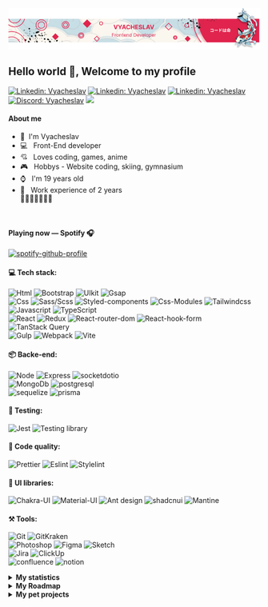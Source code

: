 




<!-- <p><em>Associate Technical Lead at <a href="https://www.oneorigin.us/">OneOrigin
</a><img src="https://i.gifer.com/3BBF.gif" width="30">
</em></p> -->
<div align="center"> <img src="https://github.com/Meow-Double/Meow-Double/blob/main/baners/baner-v3.png"/>
</div>
 <h2 >Hello world 👋, Welcome to my profile </h2> 
<!-- <div align="center"><i>I'm a Front-End developer</i></div> -->

<!-- <img align="right" src="./assets/duck.gif" width="230"> -->
<!-- <img src="./assets/EyesCoding.gif" align="left" width="460" height="280"> -->
<!-- <p>Technology:</p> -->
<!-- <span> -->
[![Linkedin: Vyacheslav](https://img.shields.io/badge/-Linkedin-E0244D?style=social-square&logo=Linkedin&logoColor=white&link=https://www.linkedin.com/in/Linkedin-pugachev-7843292b1/)](https://www.linkedin.com/in/vyacheslav-pugachev-7843292b1/) [![Linkedin: Vyacheslav](https://img.shields.io/badge/-Telegram-E0244D?style=social-square&logo=Telegram&logoColor=white&link=https://t.me/Meow_Double)](https://t.me/Meow_Double) [![Linkedin: Vyacheslav](https://img.shields.io/badge/-Vkontakte-E0244D?style=social-square&logo=Vk&logoColor=white&link=https://vk.com/id492851216)](https://vk.com/id492851216) [![Discord: Vyacheslav](https://img.shields.io/badge/-Discord-E0244D?style=social-square&logo=discord&logoColor=white&link=https://discordapp.com/users/461120123147780116)](https://vk.com/id492851216) <a href="https://www.github.com/Meow-Double" target="_blank" rel="noreferrer"><img src="https://img.shields.io/github/followers/Meow-Double?logo=github&style=social-squaree&color=E0244D&labelColor=E0244D" /></a>



 
<!-- <h4> ${\color{#ffffff} \textbf{ About me}}$ </h4> -->



<div >
<!--   <img align="right" width="40%" src="https://media2.giphy.com/media/v1.Y2lkPTc5MGI3NjExaDZ4aDl6d2M3MHRneGhkZ3ltamRzMWJxYzJpdWdvaHA2YXd2cWoxaCZlcD12MV9pbnRlcm5hbF9naWZfYnlfaWQmY3Q9Zw/gY8Bs8qvD1EukQBj5V/giphy.gif" /> -->
<span align="left">
  <div>

 #### About me


- 👦 &nbsp;I'm Vyacheslav
- 💻 &nbsp; Front-End developer
- 💘 &nbsp; Loves coding, games, anime
- 🎮 &nbsp; Hobbys - Website coding, skiing, gymnasium 
- ⌚ &nbsp; I'm 19 years old 
- 🏢 &nbsp; Work experience of 2 years \
🦆🦆🦆🦆🦆🦆🦆

</div>

<br />


 #### Playing now — Spotify 🎧
 
<p> 
 
 [![spotify-github-profile](https://spotify-github-profile.kittinanx.com/api/view?uid=31zsfjazugx4nipzslbutk72oqwa&cover_image=true&theme=novatorem&show_offline=true&background_color=121212&interchange=false&bar_color=e0244d&bar_color_cover=false)](https://spotify-github-profile.kittinanx.com/api/view?uid=31zsfjazugx4nipzslbutk72oqwa&redirect=true)
</p>
</span>





<!-- <span align="left">
 
[![Discord Presence](https://lanyard.kyrie25.me/api/461120123147780116)](https://discord.com/users/461120123147780116)
</span> -->
 


</div>


<!-- <h4> ${\color{#ffffff} \textbf{ Language skills}}$ </h4>

English: A2 \
Russian: С1 \
Belarusian: B1 \
Japanese: N5 

-->
<!-- <img src="https://i.gifer.com/3BBF.gif" width="60"> -->

<!-- [![GitHub followers](https://img.shields.io/github/followers/Meow-double?label=Follow&style=social)](https://github.com/Meow-Double) -->
<!-- [![website](https://img.shields.io/badge/Website-46a2f1.svg?&style=flat-square&logo=Google-Chrome&logoColor=white&link=https://anmolsingh.me/)](https://anmolsingh.me/) -->
<!-- ![](https://visitor-badge.glitch.me/badge?page_id=anmol098.anmol098) -->
<!-- ![Waka Readme](https://github.com/anmol098/anmol098/workflows/Waka%20Readme/badge.svg) -->
<!-- <span><img src="https://i.gifer.com/3BBF.gif" width="30"></span> -->








<h4>💻 Tech stack:</h4>

![Html](https://img.shields.io/badge/HTML5-E0244D?style=for-the-badge&logo=html5&logoColor=white) ![Bootstrap](https://img.shields.io/badge/Bootstrap-E0244D?style=for-the-badge&logo=bootstrap&logoColor=white) ![UIkit](https://img.shields.io/badge/UIkit-E0244D?style=for-the-badge&logo=UIkit&logoColor=white) ![Gsap](https://img.shields.io/badge/Gsap-E0244D?style=for-the-badge&logo=greensock&logoColor=white) \
![Css](https://img.shields.io/badge/CSS3-E0244D?style=for-the-badge&logo=css3&logoColor=white) ![Sass/Scss](https://img.shields.io/badge/Sass/Scss-E0244D?style=for-the-badge&logo=sass&logoColor=white) ![Styled-components](https://img.shields.io/badge/Styled--components-E0244D?style=for-the-badge&logo=styled-components&logoColor=white) ![Css-Modules](https://img.shields.io/badge/Css--Modules-E0244D?style=for-the-badge&logo=css-modules&logoColor=white) ![Tailwindcss](https://img.shields.io/badge/Tailwindcss-E0244D?style=for-the-badge&logo=Tailwindcss&logoColor=white) \
![Javascript](https://img.shields.io/badge/JavaScript-E0244D?style=for-the-badge&logo=javascript&logoColor=white) ![TypeScript](https://img.shields.io/badge/TypeScript-E0244D?style=for-the-badge&logo=typescript&logoColor=white) \
![React](https://img.shields.io/badge/React-E0244D?style=for-the-badge&logo=react&logoColor=white) ![Redux](https://img.shields.io/badge/Redux-E0244D?style=for-the-badge&logo=redux&logoColor=white) ![React-router-dom](https://img.shields.io/badge/React--router--dom-E0244D?style=for-the-badge&logo=react-router&logoColor=white) ![React-hook-form](https://img.shields.io/badge/React--hook--form-E0244D?style=for-the-badge&logo=react-hook-form&logoColor=white) ![TanStack Query](https://img.shields.io/badge/TanStack_Query-E0244D?style=for-the-badge&logo=React-query&logoColor=white) \
![Gulp](https://img.shields.io/badge/Gulp-E0244D?style=for-the-badge&logo=gulp&logoColor=white) ![Webpack](https://img.shields.io/badge/Webpack-E0244D?style=for-the-badge&logo=webpack&logoColor=white) ![Vite](https://img.shields.io/badge/Vite-E0244D?style=for-the-badge&logo=Vite&logoColor=white)



<h4>📦 Backe-end:</h4>

![Node](https://img.shields.io/badge/Node.Js-E0244D?style=for-the-badge&logo=node.js&logoColor=white) ![Express](https://img.shields.io/badge/Express-E0244D?style=for-the-badge&logo=Express&logoColor=white) ![socketdotio](https://img.shields.io/badge/Socket.io-E0244D?style=for-the-badge&logo=socketdotio&logoColor=white) \
![MongoDb](https://img.shields.io/badge/MongoDb-E0244D?style=for-the-badge&logo=MongoDb&logoColor=white) ![postgresql](https://img.shields.io/badge/PostgreSQL-E0244D?style=for-the-badge&logo=Postgresql&logoColor=white) \
![sequelize](https://img.shields.io/badge/Sequelize-E0244D?style=for-the-badge&logo=sequelize&logoColor=white) ![prisma](https://img.shields.io/badge/Prisma-E0244D?style=for-the-badge&logo=prisma&logoColor=white) 

<h4>🔧 Testing:</h4>

![Jest](https://img.shields.io/badge/Jest-E0244D?style=for-the-badge&logo=Jest&logoColor=white) ![Testing library](https://img.shields.io/badge/Testing_Library-E0244D?style=for-the-badge&logo=TestingLibrary&logoColor=white) 

<h4>📃 Code quality:</h4>

![Prettier](https://img.shields.io/badge/Prettier-E0244D?style=for-the-badge&logo=Prettier&logoColor=white) ![Eslint](https://img.shields.io/badge/Eslint-E0244D?style=for-the-badge&logo=Eslint&logoColor=white) ![Stylelint](https://img.shields.io/badge/Stylelint-E0244D?style=for-the-badge&logo=Stylelint&logoColor=white)

<h4>🎨 UI libraries:</h4>

![Chakra-UI](https://img.shields.io/badge/Chakra--UI-E0244D?style=for-the-badge&logo=chakra-ui&logoColor=white) ![Material-UI](https://img.shields.io/badge/Material--UI-E0244D?style=for-the-badge&logo=mui&logoColor=white) ![Ant design](https://img.shields.io/badge/Ant_Design-E0244D?style=for-the-badge&logo=ant-design&logoColor=white) ![shadcnui](https://img.shields.io/badge/Shadcn--UI-E0244D?style=for-the-badge&logo=shadcnui&logoColor=white) ![Mantine](https://img.shields.io/badge/Mantine--UI-E0244D?style=for-the-badge&logo=mantine&logoColor=white)

<h4>⚒️ Tools:</h4>

![Git](https://img.shields.io/badge/GIT-E0244D?style=for-the-badge&logo=git&logoColor=white) ![GitKraken](https://img.shields.io/badge/Git_Kraken-E0244D?style=for-the-badge&logo=GitKraken&logoColor=white) \
![Photoshop](https://img.shields.io/badge/Photoshop-E0244D?style=for-the-badge&logo=Adobe%20Photoshop&logoColor=white) ![Figma](https://img.shields.io/badge/Figma-E0244D?style=for-the-badge&logo=figma&logoColor=white) ![Sketch](https://img.shields.io/badge/Sketch-E0244D?style=for-the-badge&logo=Sketch&logoColor=white) \
![Jira](https://img.shields.io/badge/Jira-E0244D?style=for-the-badge&logo=Jira&logoColor=white) ![ClickUp](https://img.shields.io/badge/ClickUp-E0244D?style=for-the-badge&logo=ClickUp&logoColor=white) \
![confluence](https://img.shields.io/badge/confluence-E0244D?style=for-the-badge&logo=confluence&logoColor=white) ![notion](https://img.shields.io/badge/notion-E0244D?style=for-the-badge&logo=notion&logoColor=white) 
<br/>


<details>
  <summary><strong>My statistics</strong></summary>

  <br />
  <div align="left">

 ![meow-double's Stats](https://github-readme-stats.vercel.app/api?username=meow-double&theme=radical&show_icons=true&hide_border=false&count_private=true)
 
![meow-double's Streak](https://github-readme-streak-stats.herokuapp.com/?user=meow-double&theme=radical&hide_border=false)
 
![meow-double's Top Languages](https://github-readme-stats.vercel.app/api/top-langs/?username=meow-double&theme=radical&show_icons=true&hide_border=false&layout=compact)

</div>

</details>


<details>
  <summary><strong>My Roadmap</strong></summary>


 ### Era I - Beginning of the journey
July 27, 2022 I am starting to learn the frontend. I learn html and css first. After that, I start making my first website by video. It took about a month to do all this. Then practice starts, during which I improve my layout knowledge and learn BEM methodology. After 3 months I start learning JavaScript base of the language, then the browser part. I consolidate JavaScript in practice. After 5 months I start learning Gulp and Scss. After a couple weeks I learn jQuery. Practicing on projects where I learn how to use jQuery plugins for quick implementation. After 7 months, I start learning Git. The way forward is practicing and learning different JS libraries. This is how I get acquainted with Gsap from GreenSock and start animating my projects. 

### Era II - Abundant Learning
The next phase is an abundant study of JS. In late spring, I begin to improve my knowledge of JavaScript. I implement custom UI elements - popups, modals, dropdowns, accordions, tooltips, checkboxes, selectors, drag & drop, etc.
After that, I increase my experience and move on to learning algorithms. 

### Era III - The Path to Junior
I started learning React a year later - October 1, 2023. I familiarized myself with the concepts of Jsx, props, functional components, rendering, component lifecycle, virtual DOM tree, hooks. After that I implement my first projects.
Then I learn Redux. After that I quickly dive into learning Redux Toolkit and TypeScript. I learn all this and make my first project on TS (spoiler - the project turned out terrible). I join my first organization where I learn how to work as a team. There I get a little commercial experience, as well as teamwork skills. Soon I leave the organization as the project failed. 

### Era IV - Rethinking code
I'm starting to familiarize myself with the FSD architecture. I implement a couple of projects on it. After that I start to get fascinated by this approach. Then I watch videos of various youtubers and realize that my code is not perfect. After revisiting my code and projects, I start practicing abundantly. As I practice, I chase clean code, so I learn approach principles like SOLID, KIS, DRY. I'm rethinking typing in TypeScript. As a result, I'm mastering tools for implementing clean code - prettier and eslint. I start not just writing code, but thinking about how to reuse it, how to bring it out. I also realize that FSD should not be dragged into all projects.

### Era V - Mastering the server language
I start a joint project with a friend where I become a team leader. Soon we finish with the implementation of the client side. What is left is to make the backend and connect it to the client. Since I don't have friends and skills in backend, I start mastering it on my own. 
</details>



<details>
  <summary><strong>My pet projects</strong></summary>

  <div align="left">

  ### Team Projects
   
| Name Projects | Status | Links |
| ------------- | ------------- | ------------- |
| <a href="https://github.com/ResEmCode/Freelance-Exchange">Freelance-Exchange</a> | `in work` | <a href="https://resemcode.github.io/Freelance-Exchange">view</a> |

</div>

</details>



<!-- ### 📋 My Resume: soon... -->

<!-- [![Twitter Follow](https://img.shields.io/twitter/follow/misteranmol?label=Follow)](https://twitter.com/intent/follow?screen_name=misteranmol) -->


<!-- <img src="https://i.gifer.com/4N14.gif"> -->
<!-- <img src="https://i.gifer.com/1j6F.gif"> -->
<!-- <img src="https://i.gifer.com/GiZi.gif"> -->


